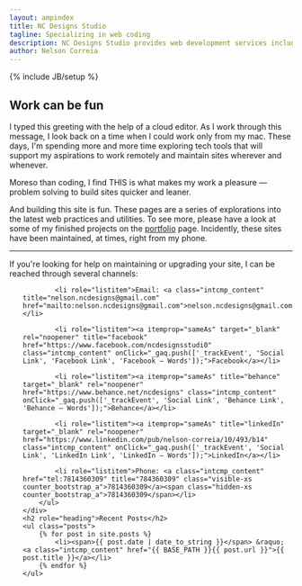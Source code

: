 ```yaml
---
layout: ampindex
title: NC Designs Studio
tagline: Specializing in web coding
description: NC Designs Studio provides web development services including web design, production, and maintenance.
author: Nelson Correia
---
```

{% include JB/setup %}
<section itemscope itemtype="http://schema.org/Organization" class="grid_homepage">
	<h2 id="special-header">Work can be fun
	</h2>
		<p itemprop="description">
			I typed this greeting with the help of a cloud editor. As I work through this message, I look back on a time when I could work only from my mac. These days, I&apos;m spending more and more time exploring tech tools that will support my aspirations to work remotely and maintain sites wherever and whenever.
		</p>
		<p itemprop="description">
			Moreso than coding, I find <span style="text-transform:uppercase;">this</span> is what makes my work a pleasure &mdash; problem solving to build sites quicker and leaner.
		</p>
		<p itemprop="description">
			And building this site is fun. These pages are a series of explorations into the latest web practices and utilities. To see more, please have a look at some of my finished projects on the <a class="intcmp_content" href="/portfolio.html" title="portfolio" onClick="_gaq.push(['_trackEvent', 'Internal Link', 'Portfolio Link', 'Portfolio – Words']);">portfolio</a> page. Incidently, these sites have been maintained, at times, right from my phone.
		</p>
		<hr>
		<p itemprop="specialty">
			If you're looking for help on maintaining or upgrading your site, I can be reached through several channels:
		</p>
	<div>
		<ul role="list" class="grid_contact-info">
			<link itemprop="url" href="https://ncdesigns-studio.com">

			<li role="listitem">Email: <a class="intcmp_content" title="nelson.ncdesigns@gmail.com" href="mailto:nelson.ncdesigns@gmail.com">nelson.ncdesigns@gmail.com</a></li>

			<li role="listitem"><a itemprop="sameAs" target="_blank" rel="noopener" title="facebook" href="https://www.facebook.com/ncdesignsstudi0" class="intcmp_content" onClick="_gaq.push(['_trackEvent', 'Social Link', 'Facebook Link', 'Facebook – Words']);">Facebook</a></li>

			<li role="listitem"><a itemprop="sameAs" title="behance" target="_blank" rel="noopener" href="https://www.behance.net/ncdesigns" class="intcmp_content" onClick="_gaq.push(['_trackEvent', 'Social Link', 'Behance Link', 'Behance – Words']);">Behance</a></li>

			<li role="listitem"><a itemprop="sameAs" title="linkedIn" target="_blank" rel="noopener" href="https://www.linkedin.com/pub/nelson-correia/10/493/b14" class="intcmp_content" onClick="_gaq.push(['_trackEvent', 'Social Link', 'LinkedIn Link', 'LinkedIn – Words']);">LinkedIn</a></li>

			<li role="listitem">Phone: <a class="intcmp_content" href="tel:7814360309" title="784360309" class="visible-xs counter_bootstrap_a">7814360309</a><span class="hidden-xs counter_bootstrap_a">7814360309</span></li>
		</ul>
	</div>
	<h2 role="heading">Recent Posts</h2>
	<ul class="posts">
		{% for post in site.posts %}
			<li><span>{{ post.date | date_to_string }}</span> &raquo; <a class="intcmp_content" href="{{ BASE_PATH }}{{ post.url }}">{{ post.title }}</a></li>
		{% endfor %}
	</ul>
</section>
<template id="shadowDOMTemplateTest">
<style>
div{
color:blue;
}
</style>
<div>
	<content></content>
</div>
</template>
<script>
    var shadow = document.querySelector('#special-header').attachShadow({mode: 'open'});
    var template = document.querySelector('#shadowDOMTemplateTest');
    var clone = document.importNode(template.content, true);
    shadow.appendChild(clone);
    document.querySelector('#special-header').textContent = 'Work can be fun.';
</script>